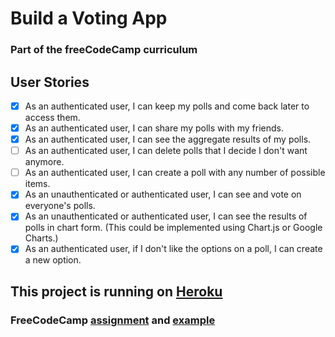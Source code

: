 # Build a Voting App
### Part of the freeCodeCamp curriculum

## User Stories
- [X] As an authenticated user, I can keep my polls and come back later to access them.
- [X] As an authenticated user, I can share my polls with my friends.
- [X] As an authenticated user, I can see the aggregate results of my polls.
- [ ] As an authenticated user, I can delete polls that I decide I don't want anymore.
- [ ] As an authenticated user, I can create a poll with any number of possible items.
- [X] As an unauthenticated or authenticated user, I can see and vote on everyone's polls.
- [X] As an unauthenticated or authenticated user, I can see the results of polls in chart form. (This could be implemented using Chart.js or Google Charts.)
- [X] As an authenticated user, if I don't like the options on a poll, I can create a new option.

## This project is running on [Heroku](andydlindsay-voting-app.herokuapp.com)

### FreeCodeCamp [assignment](https://www.freecodecamp.com/challenges/build-a-voting-app) and [example](https://fcc-voting-arthow4n.herokuapp.com/polls)